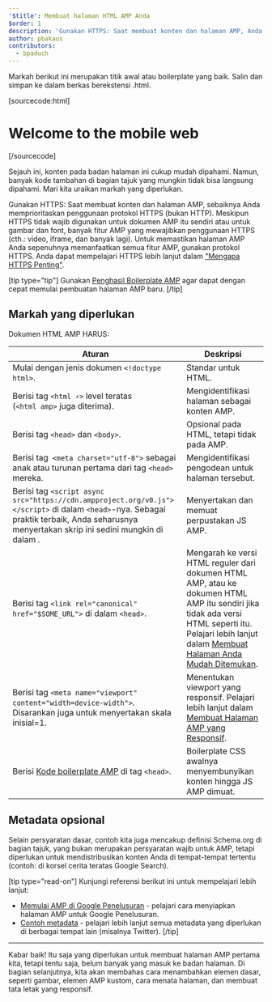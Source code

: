 ```yaml
---
'$title': Membuat halaman HTML AMP Anda
$order: 1
description: 'Gunakan HTTPS: Saat membuat konten dan halaman AMP, Anda harus benar-benar mempertimbangkan untuk menggunakan protokol HTTPS (vs. HTTP). Meskipun HTTPS tidak diperlukan untuk dokumen AMP itu sendiri atau ....'
author: pbakaus
contributors:
  - bpaduch
---
```


Markah berikut ini merupakan titik awal atau boilerplate yang baik. Salin dan simpan ke dalam berkas berekstensi .html.

[sourcecode:html]

<!doctype html>
<html amp lang="en">
  <head>
    <meta charset="utf-8">
    <script async src="https://cdn.ampproject.org/v0.js"></script>
    <title>Hello, AMPs</title>
    <link rel="canonical" href="{{doc.url}}">
    <meta name="viewport" content="width=device-width">
    <script type="application/ld+json">
      {
        "@context": "http://schema.org",
        "@type": "NewsArticle",
        "headline": "Open-source framework for publishing content",
        "datePublished": "2015-10-07T12:02:41Z",
        "image": [
          "logo.jpg"
        ]
      }
    </script>
    <style amp-boilerplate>body{-webkit-animation:-amp-start 8s steps(1,end) 0s 1 normal both;-moz-animation:-amp-start 8s steps(1,end) 0s 1 normal both;-ms-animation:-amp-start 8s steps(1,end) 0s 1 normal both;animation:-amp-start 8s steps(1,end) 0s 1 normal both}@-webkit-keyframes -amp-start{from{visibility:hidden}to{visibility:visible}}@-moz-keyframes -amp-start{from{visibility:hidden}to{visibility:visible}}@-ms-keyframes -amp-start{from{visibility:hidden}to{visibility:visible}}@-o-keyframes -amp-start{from{visibility:hidden}to{visibility:visible}}@keyframes -amp-start{from{visibility:hidden}to{visibility:visible}}</style><noscript><style amp-boilerplate>body{-webkit-animation:none;-moz-animation:none;-ms-animation:none;animation:none}</style></noscript>
  </head>
  <body>
    <h1>Welcome to the mobile web</h1>
  </body>
</html>
[/sourcecode]

Sejauh ini, konten pada badan halaman ini cukup mudah dipahami. Namun, banyak kode tambahan di bagian tajuk yang mungkin tidak bisa langsung dipahami. Mari kita uraikan markah yang diperlukan.

Gunakan HTTPS: Saat membuat konten dan halaman AMP, sebaiknya Anda memprioritaskan penggunaan protokol HTTPS (bukan HTTP). Meskipun HTTPS tidak wajib digunakan untuk dokumen AMP itu sendiri atau untuk gambar dan font, banyak fitur AMP yang mewajibkan penggunaan HTTPS (cth.: video, iframe, dan banyak lagi). Untuk memastikan halaman AMP Anda sepenuhnya memanfaatkan semua fitur AMP, gunakan protokol HTTPS. Anda dapat mempelajari HTTPS lebih lanjut dalam ["Mengapa HTTPS Penting"](https://developers.google.com/web/fundamentals/security/encrypt-in-transit/why-https).

[tip type="tip"] Gunakan [Penghasil Boilerplate AMP](/boilerplate) agar dapat dengan cepat memulai pembuatan halaman AMP baru. [/tip]

## Markah yang diperlukan

Dokumen HTML AMP HARUS:

| Aturan                                                                                                                                                                                                         | Deskripsi                                                                                                                                                                                                                                                                           |
| -------------------------------------------------------------------------------------------------------------------------------------------------------------------------------------------------------------- | ----------------------------------------------------------------------------------------------------------------------------------------------------------------------------------------------------------------------------------------------------------------------------------- |
| Mulai dengan jenis dokumen `<!doctype html>`.                                                                                                                                                                  | Standar untuk HTML.                                                                                                                                                                                                                                                                 |
| Berisi tag `<html ⚡>` level teratas <br>(`<html amp>` juga diterima).                                                                                                                                         | Mengidentifikasi halaman sebagai konten AMP.                                                                                                                                                                                                                                        |
| Berisi tag `<head>` dan `<body>`.                                                                                                                                                                              | Opsional pada HTML, tetapi tidak pada AMP.                                                                                                                                                                                                                                          |
| Berisi tag` <meta charset="utf-8">` sebagai anak atau turunan pertama dari tag `<head>` mereka.                                                                                                                | Mengidentifikasi pengodean untuk halaman tersebut.                                                                                                                                                                                                                                  |
| Berisi tag `<script async src="https://cdn.ampproject.org/v0.js"></script>` di dalam `<head>`-nya. Sebagai praktik terbaik, Anda seharusnya menyertakan skrip ini sedini mungkin di dalam <code><head></code>. | Menyertakan dan memuat perpustakan JS AMP.                                                                                                                                                                                                                                          |
| Berisi tag `<link rel="canonical" href="$SOME_URL">` di dalam `<head>`.                                                                                                                                        | Mengarah ke versi HTML reguler dari dokumen HTML AMP, atau ke dokumen HTML AMP itu sendiri jika tidak ada versi HTML seperti itu. Pelajari lebih lanjut dalam [Membuat Halaman Anda Mudah Ditemukan](../../../../documentation/guides-and-tutorials/optimize-measure/discovery.md). |
| Berisi tag `<meta name="viewport" content="width=device-width">`. Disarankan juga untuk menyertakan skala inisial=1.                                                                                           | Menentukan viewport yang responsif. Pelajari lebih lanjut dalam [Membuat Halaman AMP yang Responsif](../../../../documentation/guides-and-tutorials/develop/style_and_layout/responsive_design.md).                                                                                 |
| Berisi [Kode boilerplate AMP](../../../../documentation/guides-and-tutorials/learn/spec/amp-boilerplate.md) di tag `<head>`.                                                                                   | Boilerplate CSS awalnya menyembunyikan konten hingga JS AMP dimuat.                                                                                                                                                                                                                 |

## Metadata opsional

Selain persyaratan dasar, contoh kita juga mencakup definisi Schema.org di bagian tajuk, yang bukan merupakan persyaratan wajib untuk AMP, tetapi diperlukan untuk mendistribusikan konten Anda di tempat-tempat tertentu (contoh: di korsel cerita teratas Google Search).

[tip type="read-on"] Kunjungi referensi berikut ini untuk mempelajari lebih lanjut:

- [Memulai AMP di Google Penelusuran](https://developers.google.com/amp/docs) - pelajari cara menyiapkan halaman AMP untuk Google Penelusuran.
- [Contoh metadata](https://github.com/ampproject/amphtml/tree/master/examples/metadata-examples) - pelajari lebih lanjut semua metadata yang diperlukan di berbagai tempat lain (misalnya Twitter). [/tip]

<hr>

Kabar baik! Itu saja yang diperlukan untuk membuat halaman AMP pertama kita, tetapi tentu saja, belum banyak yang masuk ke badan halaman. Di bagian selanjutnya, kita akan membahas cara menambahkan elemen dasar, seperti gambar, elemen AMP kustom, cara menata halaman, dan membuat tata letak yang responsif.
